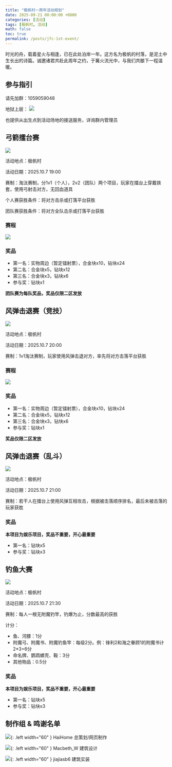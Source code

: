 ```yaml
---
title: "极帆村一周年活动规划"
date: 2025-09-21 00:00:00 +0800
categories: [活动]
tags: [极帆村, 活动]
math: false
toc: true
permalink: /posts/jfc-1st-event/
---
```


时光的舟，载着星火与相逢，已在此处泊岸一年。这方名为极帆的村落，是泥土中生长出的诗篇。诚邀诸君共赴此周年之约，于篝火流光中，与我们共酿下一程温暖。

## 参与指引 ##

请先加群：1059059048

地狱上层：
![](/assets/img/jfc-1st/nether.png)

也提供从出生点到活动场地的接送服务，详询群内管理员

## 弓箭擂台赛 ##

![](/assets/img/jfc-1st/scenery-1.png)

活动地点：极帆村

活动日期：2025.10.7 19:00

赛制：淘汰赛制，分1v1（个人），2v2（团队）两个项目，玩家在擂台上穿戴铁套，使用弓射击对方，无回血道具

个人赛获胜条件：将对方击杀或打落平台获胜

团队赛获胜条件：将对方全队击杀或打落平台获胜

### 赛程 ###

![](/assets/img/placeholder.png)

### 奖品 ###

- 第一名：实物周边（暂定镭射票），合金块x10，钻块x24
- 第二名：合金块x5，钻块x12
- 第三名：合金块x3，钻块x6
- 参与奖：钻块x1

**团队赛为每队奖品，奖品仅限二区发放**

## 风弹击退赛（竞技） ##

![](/assets/img/jfc-1st/scenery-2.png)

活动地点：极帆村

活动日期：2025.10.7 20:00

赛制：1v1淘汰赛制，玩家使用风弹击退对方，率先将对方击落平台获胜

### 赛程 ###

![](/assets/img/placeholder.png)

### 奖品 ###

- 第一名：实物周边（暂定镭射票），合金块x10，钻块x24
- 第二名：合金块x5，钻块x12
- 第三名：合金块x3，钻块x6
- 参与奖：钻块x1

**奖品仅限二区发放**

## 风弹击退赛（乱斗） ##

![](/assets/img/jfc-1st/scenery-2.png)

活动地点：极帆村

活动日期：2025.10.7 21:00

赛制：若干人在擂台上使用风弹互相攻击，根据被击落顺序排名，最后未被击落的玩家获胜

### 奖品 ###

**本项目为娱乐项目，奖品不重要，开心最重要**

- 第一名：钻块x5
- 参与奖：钻块x3

## 钓鱼大赛 ##

![](/assets/img/jfc-1st/scenery-3.png)

活动地点：极帆村

活动日期：2025.10.7 21:30

赛制：每人一根无附魔钓竿，钓爆为止，分数最高的获胜

计分：

- 鱼、河豚：1分
- 附魔弓、附魔书、附魔钓鱼竿：每级2分。例：锋利2和海之眷顾1的附魔书计2*3=6分
- 命名牌、鹦鹉螺壳、鞍：3分
- 其他物品：0.5分

### 奖品 ###

**本项目为娱乐项目，奖品不重要，开心最重要**

- 第一名：钻块x5
- 参与奖：钻块x3

## 制作组 & 鸣谢名单 ##

![](/assets/img/heads/hai.png){: .left width="60" }
HaiHome 总策划/网页制作

<div style="clear: both;"></div>

![](/assets/img/heads/mbw.png){: .left width="60" }
Macbeth_W 建筑设计

<div style="clear: both;"></div>

![](/assets/img/heads/jia.png){: .left width="60" }
jiajiasb6 建筑实装